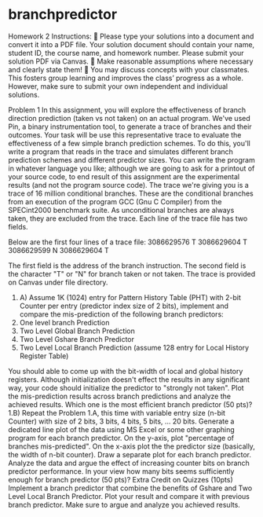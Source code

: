 # branchpredictor

Homework 2
Instructions:
 Please type your solutions into a document and convert it into a PDF file. Your solution document should contain your name, student ID, the course name, and homework number. Please submit your solution PDF via Canvas.
 Make reasonable assumptions where necessary and clearly state them!
 You may discuss concepts with your classmates. This fosters group learning and improves the class’ progress as a whole. However, make sure to submit your own independent and individual solutions.

Problem 1
In this assignment, you will explore the effectiveness of branch direction prediction (taken vs not taken) on an actual program. We've used Pin, a binary instrumentation tool, to generate a trace of branches and their outcomes. 
Your task will be use this representative trace to evaluate the effectiveness of a few simple branch prediction schemes. To do this, you'll write a program that reads in the trace and simulates different branch prediction schemes 
and different predictor sizes. You can write the program in whatever language you like; although we are going to ask for a printout of your source code, to end result of this assignment are the experimental results (and not the program source code).
The trace we're giving you is a trace of 16 million conditional branches. These are the conditional branches from an execution of the program GCC (Gnu C Compiler) from the SPECint2000 benchmark suite. As unconditional branches are always taken, they 
are excluded from the trace. Each line of the trace file has two fields. 

Below are the first four lines of a trace file: 
3086629576 T 
3086629604 T 
3086629599 N 
3086629604 T 

The first field is the address of the branch instruction. The second field is the character "T" or "N" for branch taken or not taken. The trace is provided on Canvas under file directory.
1. A) Assume 1K (1024) entry for Pattern History Table (PHT) with 2-bit Counter per entry (predictor index size of 2 bits), implement and compare the mis-prediction of the following branch predictors:
1. One level branch Prediction
2. Two Level Global Branch Prediction
3. Two Level Gshare Branch Predictor
4. Two Level Local Branch Prediction (assume 128 entry for Local History Register Table)

You should able to come up with the bit-width of local and global history registers. Although initialization doesn't effect the results in any significant way, your code should initialize the predictor to "strongly not taken".
Plot the mis-prediction results across branch predictions and analyze the achieved results. Which one is the most efficient branch predictor (50 pts)?
1.B) Repeat the Problem 1.A, this time with variable entry size (n-bit Counter) with size of 2 bits, 3 bits, 4 bits, 5 bits, ... 20 bits. Generate a dedicated line plot of the data using MS Excel or some other graphing program for each branch predictor. 
On the y-axis, plot "percentage of branches mis-predicted". On the x-axis plot the the predictor size (basically, the width of n-bit counter). Draw a separate plot for each branch predictor. Analyze the data and argue the effect of increasing counter bits on 
branch predictor performance. In your view how many bits seems sufficiently enough for branch predictor (50 pts)?
Extra Credit on Quizzes (10pts)
Implement a branch predictor that combine the benefits of Gshare and Two Level Local Branch Predictor. Plot your result and compare it with previous branch predictor. Make sure to argue and analyze you achieved results.
